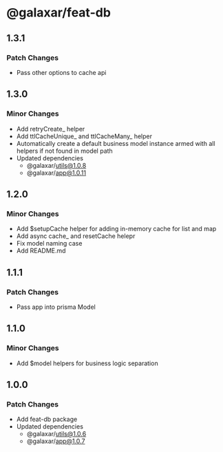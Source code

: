 # @galaxar/feat-db

## 1.3.1

### Patch Changes

-   Pass other options to cache api

## 1.3.0

### Minor Changes

-   Add retryCreate_ helper
-   Add ttlCacheUnique_ and ttlCacheMany_ helper
-   Automatically create a default business model instance armed with all helpers if not found in model path
-   Updated dependencies
    -   @galaxar/utils@1.0.8
    -   @galaxar/app@1.0.11

## 1.2.0

### Minor Changes

-   Add $setupCache helper for adding in-memory cache for list and map
-   Add async cache\_ and resetCache helepr
-   Fix model naming case
-   Add README.md

## 1.1.1

### Patch Changes

-   Pass app into prisma Model

## 1.1.0

### Minor Changes

-   Add $model helpers for business logic separation

## 1.0.0

### Patch Changes

-   Add feat-db package
-   Updated dependencies
    -   @galaxar/utils@1.0.6
    -   @galaxar/app@1.0.7
